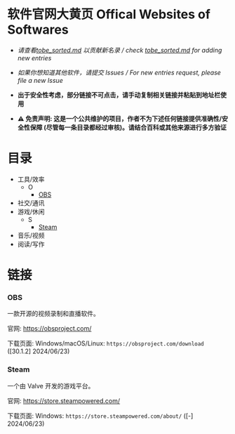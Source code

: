 # 软件官网大黄页 Offical Websites of Softwares

-   _请查看[tobe_sorted.md](/tobe/tobe_sorted.md) 以贡献新名录 / check [tobe_sorted.md](/tobe/tobe_sorted.md) for adding new entries_
<!-- ### {软件名称}

{一句话描述软件的功能}（! 请默认找到软件名称的用户知道该软件的功能，这里仅供用户核查使用）

官网: {官网/项目首页链接}

下载页面: {平台} : {下载直链} {([版本号(如可用)] 提交日期)} -->

-   _如果你想知道其他软件，请提交 Issues / For new entries request, please file a new Issue_

-   **出于安全性考虑，部分链接不可点击，请手动复制相关链接并粘贴到地址栏使用**

-   **⚠️ 免责声明: 这是一个公共维护的项目，作者不为下述任何链接提供准确性/安全性保障 (尽管每一条目录都经过审核)。请结合百科或其他来源进行多方验证**

# 目录

-   工具/效率
    -   O
        -   [OBS](#OBS)
-   社交/通讯
-   游戏/休闲
    -   S
        -   [Steam](#Steam)
-   音乐/视频
-   阅读/写作

# 链接

### OBS

一款开源的视频录制和直播软件。

官网: https://obsproject.com/

下载页面: Windows/macOS/Linux: `https://obsproject.com/download` ([30.1.2] 2024/06/23)

### Steam

一个由 Valve 开发的游戏平台。

官网: https://store.steampowered.com/

下载页面: Windows: `https://store.steampowered.com/about/` ([-] 2024/06/23)
